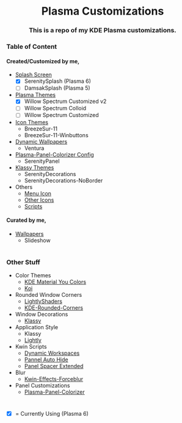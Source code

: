 <h1 align="center"> Plasma Customizations </h1>
<h3 align="center"> This is a repo of my KDE Plasma customizations. </h3>

### Table of Content

#### Created/Customized by me,

- [Splash Screen](./.local/share/plasma/look-and-feel)
  - [x] SerenitySplash (Plasma 6)
  - [ ] DamsakSplash (Plasma 5)
- [Plasma Themes](./.local/share/plasma/desktoptheme/)
  - [x] Willow Spectrum Customized v2
  - [ ] Willow Spectrum Colloid
  - [ ] Willow Spectrum Customized
- [Icon Themes](./.local/share/icons/)
  - BreezeSur-11
  - BreezeSur-11-Winbuttons
- [Dynamic Wallpapers](./.local/share/wallpapers/)
  - Ventura
- [Plasma-Panel-Colorizer Config](./.config/panel-colorizer/)
  - SerenityPanel
- [Klassy Themes](./klassy-themes/)
  - SerenityDecorations
  - SerenityDecorations-NoBorder
- Others
  - [Menu Icon](./.data/Theming/Menu-icon/)
  - [Other Icons](./.data/Theming/Other-icons/)
  - [Scripts](./.data/Theming/Scripts/)

#### Curated by me,

- [Wallpapers](./.data/Theming/Wallpapers/)
  - Slideshow

#

### Other Stuff

- Color Themes
  - [KDE Material You Colors](https://github.com/luisbocanegra/kde-material-you-colors)
  - [Koi](https://github.com/baduhai/Koi)
- Rounded Window Corners
  - [LightlyShaders](https://github.com/a-parhom/LightlyShaders)
  - [KDE-Rounded-Corners](https://github.com/matinlotfali/KDE-Rounded-Corners)
- Window Decorations
  - [Klassy](https://github.com/paulmcauley/klassy)
- Application Style
  - Klassy
  - [Lightly](https://github.com/boehs/Lightly)
- Kwin Scripts
  - [Dynamic Workspaces](https://github.com/d86leader/dynamic_workspaces)
  - [Pannel Auto Hide](https://github.com/luisbocanegra/kwin-panel-auto-hide)
  - [Panel Spacer Extended](https://github.com/luisbocanegra/plasma-panel-spacer-extended)
- Blur
  - [Kwin-Effects-Forceblur](https://github.com/taj-ny/kwin-effects-forceblur)
- Panel Customizations
  - [Plasma-Panel-Colorizer](https://github.com/luisbocanegra/plasma-panel-colorizer)

#

- [X] = Currently Using (Plasma 6)
